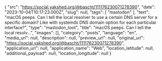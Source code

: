 {
  "src": "https://social.yakshed.org/@bascht/111176230071278390",
  "date": "2023-10-04T10:17:23.000Z",
  "slug": null,
  "tags": [
    "mastodon"
  ],
  "text": "macOS peeps. Can I tell the local resolver to use a certain DNS server for a specific domain? Like with systemds DNS domain option for each particular interface?",
  "type": "mastodon_toot",
  "title": "macOS peeps. Can I tell the local resolv…",
  "images": [],
  "category": "posts",
  "language": "en",
  "media_url": null,
  "description": null,
  "preview_url": null,
  "original_url": "https://social.yakshed.org/@bascht/111176230071278390",
  "application_url": null,
  "application_name": "Web",
  "location_latitude": null,
  "additional_payload": null,
  "location_longitude": null
}